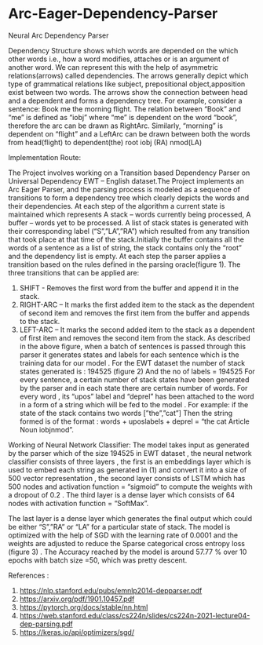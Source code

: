 # Arc-Eager-Dependency-Parser

Neural Arc Dependency Parser 

Dependency Structure shows which words are depended on the which other words i.e., how a word modifies, attaches or is an argument of another word. We can represent this with the help of asymmetric
relations(arrows) called dependencies.
The arrows generally depict which type of grammatical relations like subject, prepositional object,apposition exist between two words. The arrows show the connection between head and a dependent and
forms a dependency tree. For example, consider a sentence: Book me the morning flight. The relation between “Book” and “me”
is defined as “iobj” where “me” is dependent on the word “book”, therefore the arc can be drawn as
RightArc. Similarly, “morning” is dependent on “flight” and a LeftArc can be drawn between both the words from head(flight) to dependent(the) root iobj (RA) nmod(LA)

Implementation Route:

The Project involves working on a Transition based Dependency Parser on Universal Dependency EWT – English dataset.The Project implements an Arc Eager Parser, and the parsing process is modeled as a sequence of
transitions to form a dependency tree which clearly depicts the words and their dependencies. At each step of the algorithm a current state is maintained which represents A stack – words currently being
processed, A buffer – words yet to be processed. A list of stack states is generated with their corresponding label (“S”,”LA”,”RA”) which resulted from any transition that took place at that time of
the stack.Initially the buffer contains all the words of a sentence as a list of string, the stack contains only the “root”
and the dependency list is empty. At each step the parser applies a transition based on the rules defined in the parsing oracle(figure 1). The
three transitions that can be applied are:
1. SHIFT - Removes the first word from the buffer and append it in the stack.
2. RIGHT-ARC – It marks the first added item to the stack as the dependent of second item and removes the first item from the buffer and appends to the stack.
3. LEFT-ARC – It marks the second added item to the stack as a dependent of first item and removes the second item from the stack.
As described in the above figure, when a batch of sentences is passed through this parser it generates states and labels for each sentence which is the training data for our model .
For the EWT dataset the number of stack states generated is : 194525 (figure 2)
And the no of labels = 194525 For every sentence, a certain number of stack states have been generated by the parser and in each state
there are certain number of words. For every word , its “upos” label and “deprel” has been attached to the word in a form of a string which will be fed to the model .
For example: if the state of the stack contains two words [”the”,”cat”] Then the string formed is of the format : words + uposlabels + deprel = “the cat Article Noun iobjnmod”.

Working of Neural Network Classifier:
The model takes input as generated by the parser which of the size 194525 in EWT dataset , the neural network classifier consists of three layers , the first is an embeddings layer which is used to embed each string as generated in (1) and convert it into a size of 500 vector representation , the second layer consists
of LSTM which has 500 nodes and activation function = “sigmoid” to compute the weights with a dropout of 0.2 . The third layer is a dense layer which consists of 64 nodes with activation function =
“SoftMax”.

The last layer is a dense layer which generates the final output which could be either “S”,”RA” or “LA” for a particular state of stack.
The model is optimized with the help of SGD with the learning rate of 0.0001 and the weights are adjusted to reduce the Sparse categorical cross entropy loss (figure 3) .
The Accuracy reached by the model is around 57.77 % over 10 epochs with batch size =50, which was pretty descent. 


References :
1. https://nlp.stanford.edu/pubs/emnlp2014-depparser.pdf
2. https://arxiv.org/pdf/1901.10457.pdf
3. https://pytorch.org/docs/stable/nn.html
4. https://web.stanford.edu/class/cs224n/slides/cs224n-2021-lecture04-dep-parsing.pdf
5. https://keras.io/api/optimizers/sgd/
